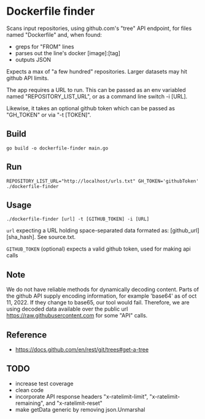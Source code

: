 Dockerfile finder
=======================
Scans input repositories, using github.com's "tree" API endpoint, for files named "Dockerfile" and, when found:
 - greps for "FROM" lines
 - parses out the line's docker [image]:[tag]
 - outputs JSON 

Expects a max of "a few hundred" repositories. Larger datasets may hit github API limits.

The app requires a URL to run. This can be passed as an env variabled named "REPOSITORY_LIST_URL", or as
a command line switch -i [URL]. 

Likewise, it takes an optional github token which can be passed as "GH_TOKEN" or via "-t [TOKEN]".

Build
------------
`go build -o dockerfile-finder main.go`

Run
------------
`REPOSITORY_LIST_URL="http://localhost/urls.txt" GH_TOKEN='githubToken' ./dockerfile-finder`

Usage
------------
`./dockerfile-finder [url] -t [GITHUB_TOKEN] -i [URL]`

`url` expecting a URL holding space-separated data formated as: [github_url] [sha_hash]. See source.txt. 

`GITHUB_TOKEN` (optional) expects a valid github token, used for making api calls

Note
-----------
We do not have reliable methods for dynamically decoding content. Parts of the github API supply encoding information, for example 'base64' as of oct 11, 2022. If they change to base65, our tool would fail. Therefore, we are using decoded data available over the public url https://raw.githubusercontent.com for some "API" calls. 

Reference
-----------
 - https://docs.github.com/en/rest/git/trees#get-a-tree

TODO
-----------
 - increase test coverage
 - clean code
 - incorporate API response headers "x-ratelimit-limit", "x-ratelimit-remaining", and "x-ratelimit-reset"
 - make getData generic by removing json.Unmarshal
